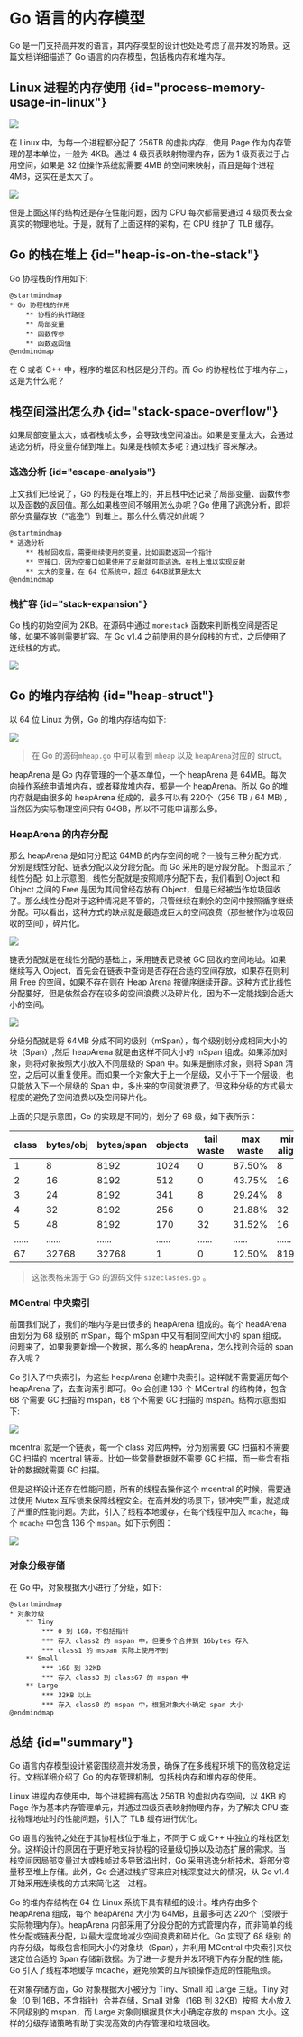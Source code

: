 # Go 语言的内存模型

Go 是一门支持高并发的语言，其内存模型的设计也处处考虑了高并发的场景。这篇文档详细描述了 Go 语言的内存模型，包括栈内存和堆内存。

## Linux 进程的内存使用 {id="process-memory-usage-in-linux"}

![](http://file-linker.oss-cn-hangzhou.aliyuncs.com/IVjFWiBn4zX9b8HSvP6G.jpeg)

在 Linux 中，为每一个进程都分配了 256TB 的虚拟内存，使用 Page 作为内存管理的基本单位，一般为 4KB。通过 4 级页表映射物理内存，因为 1 级页表过于占用空间，如果是 32 位操作系统就需要 4MB 的空间来映射，而且是每个进程 4MB，这实在是太大了。

![](http://file-linker.oss-cn-hangzhou.aliyuncs.com/sobDbmAKARr9G737jMLh.jpeg)

但是上面这样的结构还是存在性能问题，因为 CPU 每次都需要通过 4 级页表去查真实的物理地址。于是，就有了上面这样的架构，在 CPU 维护了 TLB 缓存。

## Go 的栈在堆上 {id="heap-is-on-the-stack"}

Go 协程栈的作用如下:

```plantuml
@startmindmap
* Go 协程栈的作用
    ** 协程的执行路径
    ** 局部变量
    ** 函数传参
    ** 函数返回值
@endmindmap
```
在 C 或者 C++ 中，程序的堆区和栈区是分开的。而 Go 的协程栈位于堆内存上，这是为什么呢？

## 栈空间溢出怎么办 {id="stack-space-overflow"}

如果局部变量太大，或者栈帧太多，会导致栈空间溢出。如果是变量太大，会通过逃逸分析，将变量存储到堆上。如果是栈帧太多呢？通过栈扩容来解决。

### 逃逸分析 {id="escape-analysis"}

上文我们已经说了，Go 的栈是在堆上的，并且栈中还记录了局部变量、函数传参以及函数的返回值。那么如果栈空间不够用怎么办呢？Go 使用了逃逸分析，即将部分变量存放（“逃逸”）到堆上。那么什么情况如此呢？

```plantuml
@startmindmap
* 逃逸分析
    ** 栈帧回收后，需要继续使用的变量，比如函数返回一个指针
    ** 空接口，因为空接口如果使用了反射就可能逃逸，在栈上难以实现反射
    ** 太大的变量，在 64 位系统中，超过 64KB就算是太大
@endmindmap
```

### 栈扩容 {id="stack-expansion"}

Go 栈的初始空间为 2KB。在源码中通过 `morestack` 函数来判断栈空间是否足够，如果不够则需要扩容。在 Go v1.4 之前使用的是分段栈的方式，之后使用了连续栈的方式。

![](http://file-linker.oss-cn-hangzhou.aliyuncs.com/cpSle7Oc9tkmze2MYRl0.jpeg)

## Go 的堆内存结构 {id="heap-struct"}

以 64 位 Linux 为例，Go 的堆内存结构如下:

![](http://file-linker.oss-cn-hangzhou.aliyuncs.com/LwDLZ5UoVw4EhLOiVU1y.jpeg)

> 在 Go 的源码`mheap.go` 中可以看到 `mheap` 以及 `heapArena`对应的 struct。

heapArena 是 Go 内存管理的一个基本单位，一个 heapArena 是 64MB。每次向操作系统申请堆内存，或者释放堆内存，都是一个 heapArena。所以 Go 的堆内存就是由很多的 heapArena 组成的，最多可以有 220个（256 TB / 64 MB），当然因为实际物理空间只有 64GB，所以不可能申请那么多。

### HeapArena 的内存分配

那么 heapArena 是如何分配这 64MB 的内存空间的呢？一般有三种分配方式，分别是线性分配、链表分配以及分段分配。而 Go 采用的是分段分配。下图显示了线性分配:
如上示意图，线性分配就是按照顺序分配下去，我们看到 Object 和 Object 之间的 Free 是因为其间曾经存放有 Object，但是已经被当作垃圾回收了。那么线性分配对于这种情况是不管的，只管继续在剩余的空间中按照循序继续分配。可以看出，这种方式的缺点就是最造成巨大的空间浪费（那些被作为垃圾回收的空间），碎片化。

![](http://file-linker.oss-cn-hangzhou.aliyuncs.com/tXgPttIamxTSvZ2Qj7cA.jpeg)

链表分配就是在线性分配的基础上，采用链表记录被 GC 回收的空间地址。如果继续写入 Object，首先会在链表中查询是否存在合适的空间存放，如果存在则利用 Free 的空间，如果不存在则在 Heap Arena 按循序继续开辟。这种方式比线性分配要好，但是依然会存在较多的空间浪费以及碎片化，因为不一定能找到合适大小的空间。

![](http://file-linker.oss-cn-hangzhou.aliyuncs.com/ZwSecLLLIkxXugaTWjtc.png)

分级分配就是将 64MB 分成不同的级别（mSpan），每个级别划分成相同大小的块（Span）,然后 heapArena 就是由这样不同大小的 mSpan 组成。如果添加对象，则将对象按照大小放入不同层级的 Span 中。如果是删除对象，则将 Span 清空，之后可以重复使用。而如果一个对象大于上一个层级，又小于下一个层级，也只能放入下一个层级的 Span 中，多出来的空间就浪费了。但这种分级的方式最大程度的避免了空间浪费以及空间碎片化。

上面的只是示意图，Go 的实现是不同的，划分了 68 级，如下表所示：

| class  | bytes/obj | bytes/span | objects | tail waste | max waste | min align |
|--------|-----------|------------|---------|------------|-----------|-----------|
| 1      | 8         | 8192       | 1024    | 0          | 87.50%    | 8         |
| 2      | 16        | 8192       | 512     | 0          | 43.75%    | 16        |
| 3      | 24        | 8192       | 341     | 8          | 29.24%    | 8         |
| 4      | 32        | 8192       | 256     | 0          | 21.88%    | 32        |
| 5      | 48        | 8192       | 170     | 32         | 31.52%    | 16        |
| ...... | ......    | ......     | ......  | ......     | ......    | ......    |
| 67     | 32768     | 32768      | 1       | 0          | 12.50%    | 8192      |

> 这张表格来源于 Go 的源码文件 `sizeclasses.go` 。

### MCentral 中央索引

前面我们说了，我们的堆内存是由很多的 heapArena 组成的。每个 headArena 由划分为 68 级别的 mSpan，每个 mSpan 中又有相同空间大小的 span 组成。问题来了，如果我要新增一个数据，那么多的 heapArena，怎么找到合适的 span 存入呢？

Go 引入了中央索引，为这些 heapArena 创建中央索引。这样就不需要遍历每个 heapArena 了，去查询索引即可。Go 会创建 136 个 MCentral 的结构体，包含 68 个需要 GC 扫描的 mspan，68 个不需要 GC 扫描的 mspan。结构示意图如下:

![](http://file-linker.oss-cn-hangzhou.aliyuncs.com/JVL3Uf8myLadfBUt7GYW.jpeg)

mcentral 就是一个链表，每一个 class 对应两种，分为别需要 GC 扫描和不需要 GC 扫描的 mcentral 链表。比如一些常量数据就不需要 GC 扫描，而一些含有指针的数据就需要 GC 扫描。

但是这样设计还存在性能问题，所有的线程去操作这个 mcentral 的时候，需要通过使用 Mutex 互斥锁来保障线程安全。在高并发的场景下，锁冲突严重，就造成了严重的性能问题。为此，引入了线程本地缓存，在每个线程中加入 `mcache`，每个 `mcache` 中包含 136 个 `mspan`。如下示例图：

![](http://file-linker.oss-cn-hangzhou.aliyuncs.com/ifqcDGvtneo9pywJ9xDP.jpeg)

### 对象分级存储

在 Go 中，对象根据大小进行了分级，如下:

```plantuml
@startmindmap
* 对象分级
    ** Tiny
        *** 0 到 16B，不包括指针
        *** 存入 class2 的 mspan 中，但要多个合并到 16bytes 存入  
        *** class1 的 mspan 实际上使用不到
    ** Small
        *** 16B 到 32KB
        *** 存入 class3 到 class67 的 mspan 中
    ** Large
        *** 32KB 以上
        *** 存入 class0 的 mspan 中，根据对象大小确定 span 大小
@endmindmap
```

## 总结 {id="summary"}

Go 语言内存模型设计紧密围绕高并发场景，确保了在多线程环境下的高效稳定运行。文档详细介绍了 Go 的内存管理机制，包括栈内存和堆内存的使用。

Linux 进程内存使用中，每个进程拥有高达 256TB 的虚拟内存空间，以 4KB 的 Page 作为基本内存管理单元，并通过四级页表映射物理内存，为了解决 CPU 
查找物理地址时的性能问题，引入了 TLB 缓存进行优化。

Go 语言的独特之处在于其协程栈位于堆上，不同于 C 或 C++ 中独立的堆栈区划分。这样设计的原因在于更好地支持协程的轻量级切换以及动态扩展的需求。当
栈空间因局部变量过大或栈帧过多导致溢出时，Go 采用逃逸分析技术，将部分变量移至堆上存储。此外，Go 会通过栈扩容来应对栈深度过大的情况，从 Go v1.4 开始采用连续栈的方式来简化这一过程。

Go 的堆内存结构在 64 位 Linux 系统下具有精细的设计。堆内存由多个 heapArena 组成，每个 heapArena 大小为 64MB，且最多可达 220个（受限于
实际物理内存）。heapArena 内部采用了分段分配的方式管理内存，而非简单的线性分配或链表分配，以最大程度地减少空间浪费和碎片化。Go 实现了 68 级别
的内存分级，每级包含相同大小的对象块（Span），并利用 MCentral 中央索引来快速定位合适的 Span 存储新数据。为了进一步提升并发环境下内存分配的性
能，Go 引入了线程本地缓存 mcache，避免频繁的互斥锁操作造成的性能瓶颈。

在对象存储方面，Go 对象根据大小被分为 Tiny、Small 和 Large 三级。Tiny 对象（0 到 16B，不含指针）合并存储，Small 对象（16B 到 32KB）按照
大小放入不同级别的 mspan，而 Large 对象则根据具体大小确定存放的 mspan 大小。这样的分级存储策略有助于实现高效的内存管理和垃圾回收。